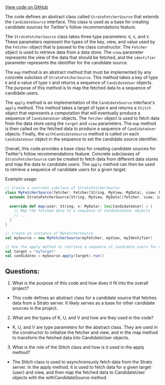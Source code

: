 [View code on GitHub](https://github.com/misbahsy/the-algorithm/follow-recommendations-service/common/src/main/scala/com/twitter/follow_recommendations/common/candidate_sources/base/StratoFetcherSource.scala)

The code defines an abstract class called `StratoFetcherSource` that extends the `CandidateSource` interface. This class is used as a base for creating candidate sources for Twitter's follow recommendations feature. 

The `StratoFetcherSource` class takes three type parameters: `K`, `U`, and `V`. These parameters represent the types of the key, view, and value used by the `Fetcher` object that is passed to the class constructor. The `Fetcher` object is used to retrieve data from a data store. The `view` parameter represents the view of the data that should be fetched, and the `identifier` parameter represents the identifier for the candidate source.

The `map` method is an abstract method that must be implemented by any concrete subclass of `StratoFetcherSource`. This method takes a key of type `K` and a value of type `V` and returns a sequence of `CandidateUser` objects. The purpose of this method is to map the fetched data to a sequence of candidate users.

The `apply` method is an implementation of the `CandidateSource` interface's `apply` method. This method takes a target of type `K` and returns a `Stitch` object that represents a computation that will eventually produce a sequence of `CandidateUser` objects. The `fetcher` object is used to fetch data from the data store using the `target` and `view` parameters. The `map` method is then called on the fetched data to produce a sequence of `CandidateUser` objects. Finally, the `withCandidateSource` method is called on each `CandidateUser` object in the sequence to set the candidate source identifier.

Overall, this code provides a base class for creating candidate sources for Twitter's follow recommendations feature. Concrete subclasses of `StratoFetcherSource` can be created to fetch data from different data stores and map the data to candidate users. The `apply` method can then be used to retrieve a sequence of candidate users for a given target. 

Example usage:

```scala
// Create a concrete subclass of StratoFetcherSource
class MyFetcherSource(fetcher: Fetcher[String, MyView, MyData], view: MyView, identifier: CandidateSourceIdentifier)
  extends StratoFetcherSource[String, MyView, MyData](fetcher, view, identifier) {
  
  override def map(user: String, v: MyData): Seq[CandidateUser] = {
    // Map the fetched data to a sequence of CandidateUser objects
    // ...
  }
}

// Create an instance of MyFetcherSource
val mySource = new MyFetcherSource(myFetcher, myView, myIdentifier)

// Use the apply method to retrieve a sequence of candidate users for a given target
val target = "myTarget"
val candidates = mySource.apply(target).run()
```
## Questions: 
 1. What is the purpose of this code and how does it fit into the overall project?
- This code defines an abstract class for a candidate source that fetches data from a Strato server. It likely serves as a base for other candidate sources in the project.

2. What are the types of K, U, and V and how are they used in the code?
- K, U, and V are type parameters for the abstract class. They are used in the constructor to initialize the fetcher and view, and in the map method to transform the fetched data into CandidateUser objects.

3. What is the role of the Stitch class and how is it used in the apply method?
- The Stitch class is used to asynchronously fetch data from the Strato server. In the apply method, it is used to fetch data for a given target (user) and view, and then map the fetched data to CandidateUser objects with the withCandidateSource method.